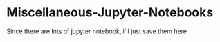 # Miscellaneous-Jupyter-Notebooks
Since there are lots of jupyter notebook, i'll just save them here
